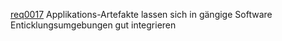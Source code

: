 [req0017](https://github.com/DomainDrivenArchitecture/ddaRequirement/blob/master/de/requirements/req0017.md)  Applikations-Artefakte lassen sich in gängige Software Enticklungsumgebungen gut integrieren
